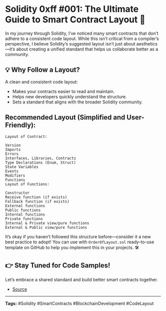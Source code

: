 # Solidity 0xff #001: The Ultimate Guide to Smart Contract Layout 🚀

In my journey through Solidity, I’ve noticed many smart contracts that don’t adhere to a consistent code layout. While this isn’t critical from a compiler’s perspective, I believe Solidity’s suggested layout isn’t just about aesthetics—it’s about creating a unified standard that helps us collaborate better as a community.

## 💡 Why Follow a Layout?

A clean and consistent code layout:

- Makes your contracts easier to read and maintain.
- Helps new developers quickly understand the structure.
- Sets a standard that aligns with the broader Solidity community.

## Recommended Layout (Simplified and User-Friendly):

```
Layout of Contract:

Version
Imports
Errors
Interfaces, Libraries, Contracts
Type Declarations (Enum, Struct)
State Variables
Events
Modifiers
Functions
Layout of Functions:

Constructor
Receive function (if exists)
Fallback function (if exists)
External functions
Public functions
Internal functions
Private functions
Internal & Private view/pure functions
External & Public view/pure functions
```
It’s okay if you haven’t followed this structure before—consider it a new best practice to adopt! You can use with `OrderOfLayout.sol` ready-to-use template on GitHub to help you implement this in your projects. 🛠️

## 👉 Stay Tuned for Code Samples!

Let’s embrace a shared standard and build better smart contracts together.
- [Source](#https://docs.soliditylang.org/en/latest/style-guide.html#order-of-layout)

---

**Tags:** #Solidity #SmartContracts #BlockchainDevelopment #CodeLayout
